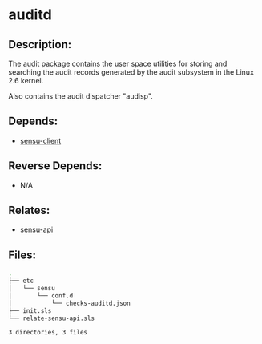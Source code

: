 # auditd

## Description:

The audit package contains the user space utilities for storing and searching the audit records generated by the audit subsystem in the Linux 2.6 kernel.

Also contains the audit dispatcher "audisp".

## Depends:

  -  [sensu-client](/salt/sensu-client)

## Reverse Depends:

  -  N/A

## Relates:

  -  [sensu-api](/salt/sensu-api)

## Files:

```bash
.
├── etc
│   └── sensu
│       └── conf.d
│           └── checks-auditd.json
├── init.sls
└── relate-sensu-api.sls

3 directories, 3 files
```
